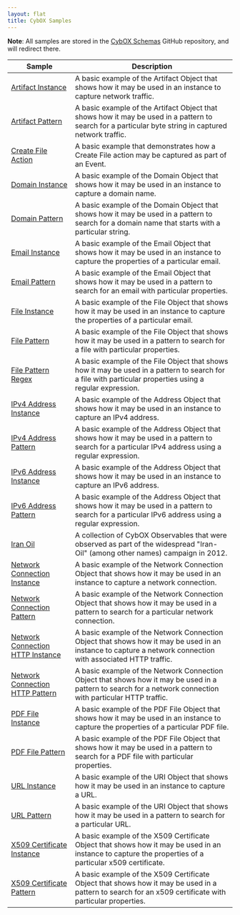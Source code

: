 ```yaml
---
layout: flat
title: CybOX Samples
---
```


**Note**: All samples are stored in the [CybOX Schemas](https://github.com/CybOXProject/schemas) GitHub repository, and will redirect there.


|Sample|Description|
|------|-----------|
|[Artifact Instance](https://github.com/CybOXProject/schemas/blob/master/samples/CybOX_Artifact_Instance.xml)|A basic example of the Artifact Object that shows how it may be used in an instance to capture network traffic.|
|[Artifact Pattern](https://github.com/CybOXProject/schemas/blob/master/samples/CybOX_Artifact_Pattern.xml)|A basic example of the Artifact Object that shows how it may be used in a pattern to search for a particular byte string in captured network traffic.|
|[Create File Action](https://github.com/CybOXProject/schemas/blob/master/samples/CybOX_CreateFile_Action.xml)|A basic example that demonstrates how a Create File action may be captured as part of an Event.|
|[Domain Instance](https://github.com/CybOXProject/schemas/blob/master/samples/CybOX_Domain_Instance.xml)|A basic example of the Domain Object that shows how it may be used in an instance to capture a domain name.|
|[Domain Pattern](https://github.com/CybOXProject/schemas/blob/master/samples/CybOX_Domain_Pattern.xml)|A basic example of the Domain Object that shows how it may be used in a pattern to search for a domain name that starts with a particular string.|
|[Email Instance](https://github.com/CybOXProject/schemas/blob/master/samples/CybOX_Simple_Email_Instance.xml)|A basic example of the Email Object that shows how it may be used in an instance to capture the properties of a particular email.|
|[Email Pattern](https://github.com/CybOXProject/schemas/blob/master/samples/CybOX_Simple_Email_Pattern.xml)|A basic example of the Email Object that shows how it may be used in a pattern to search for an email with particular properties.|
|[File Instance](https://github.com/CybOXProject/schemas/blob/master/samples/CybOX_Simple_File_Instance.xml)|A basic example of the File Object that shows how it may be used in an instance to capture the properties of a particular email.|
|[File Pattern](https://github.com/CybOXProject/schemas/blob/master/samples/CybOX_Simple_File_Pattern.xml)|A basic example of the File Object that shows how it may be used in a pattern to search for a file with particular properties.|
|[File Pattern Regex](https://github.com/CybOXProject/schemas/blob/master/samples/CybOX_Simple_File_Pattern_Regex.xml)|A basic example of the File Object that shows how it may be used in a pattern to search for a file with particular properties using a regular expression.|
|[IPv4 Address Instance](https://github.com/CybOXProject/schemas/blob/master/samples/CybOX_IPv4Address_Instance.xml)|A basic example of the Address Object that shows how it may be used in an instance to capture an IPv4 address.|
|[IPv4 Address Pattern](https://github.com/CybOXProject/schemas/blob/master/samples/CybOX_IPv4Address_Pattern.xml)|A basic example of the Address Object that shows how it may be used in a pattern to search for a particular IPv4 address using a regular expression.|
|[IPv6 Address Instance](https://github.com/CybOXProject/schemas/blob/master/samples/CybOX_IPv6Address_Instance.xml)|A basic example of the Address Object that shows how it may be used in an instance to capture an IPv6 address.|
|[IPv6 Address Pattern](https://github.com/CybOXProject/schemas/blob/master/samples/CybOX_IPv6Address_Pattern.xml)|A basic example of the Address Object that shows how it may be used in a pattern to search for a particular IPv6 address using a regular expression.|
|[Iran Oil](https://github.com/CybOXProject/schemas/blob/master/samples/CybOX_Iran-Oil_Dynamic.xml)|A collection of CybOX Observables that were observed as part of the widespread "Iran-Oil" (among other names) campaign in 2012.|
|[Network Connection Instance](https://github.com/CybOXProject/schemas/blob/master/samples/CybOX_Network_Connection_Instance.xml)|A basic example of the Network Connection Object that shows how it may be used in an instance to capture a network connection.|
|[Network Connection Pattern](https://github.com/CybOXProject/schemas/blob/master/samples/CybOX_Network_Connection_Pattern.xml)|A basic example of the Network Connection Object that shows how it may be used in a pattern to search for a particular network connection.|
|[Network Connection HTTP Instance](https://github.com/CybOXProject/schemas/blob/master/samples/CybOX_Network_Connection_HTTP_Instance.xml)|A basic example of the Network Connection Object that shows how it may be used in an instance to capture a network connection with associated HTTP traffic.|
|[Network Connection HTTP Pattern](https://github.com/CybOXProject/schemas/blob/master/samples/CybOX_Network_Connection_HTTP_Pattern.xml)|A basic example of the Network Connection Object that shows how it may be used in a pattern to search for a network connection with particular HTTP traffic.|
|[PDF File Instance](https://github.com/CybOXProject/schemas/blob/master/samples/CybOX_PDF_File_Instance.xml)|A basic example of the PDF File Object that shows how it may be used in an instance to capture the properties of a particular PDF file.|
|[PDF File Pattern](https://github.com/CybOXProject/schemas/blob/master/samples/CybOX_PDF_File_Pattern.xml)|A basic example of the PDF File Object that shows how it may be used in a pattern to search for a PDF file with particular properties.|
|[URL Instance](https://github.com/CybOXProject/schemas/blob/master/samples/CybOX_URL_Instance.xml)|A basic example of the URI Object that shows how it may be used in an instance to capture a URL.|
|[URL Pattern](https://github.com/CybOXProject/schemas/blob/master/samples/CybOX_URL_Pattern.xml)|A basic example of the URI Object that shows how it may be used in a pattern to search for a particular URL.|
|[X509 Certificate Instance](https://github.com/CybOXProject/schemas/blob/master/samples/CybOX_X509_Certificate_Instance.xml)|A basic example of the X509 Certificate Object that shows how it may be used in an instance to capture the properties of a particular x509 certificate.|
|[X509 Certificate Pattern](https://github.com/CybOXProject/schemas/blob/master/samples/CybOX_X509_Certificate_Pattern.xml)|A basic example of the X509 Certificate Object that shows how it may be used in a pattern to search for an x509 certificate with particular properties.|
